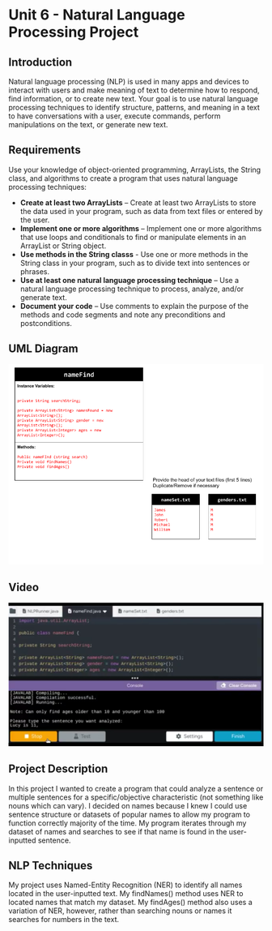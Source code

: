# Unit 6 - Natural Language Processing Project

## Introduction

Natural language processing (NLP) is used in many apps and devices to interact with users and make meaning of text to determine how to respond, find information, or to create new text. Your goal is to use natural language processing techniques to identify structure, patterns, and meaning in a text to have conversations with a user, execute commands, perform manipulations on the text, or generate new text.

## Requirements

Use your knowledge of object-oriented programming, ArrayLists, the String class, and algorithms to create a program that uses natural language processing techniques:

- **Create at least two ArrayLists** – Create at least two ArrayLists to store the data used in your program, such as data from text files or entered by the user.
- **Implement one or more algorithms** – Implement one or more algorithms that use loops and conditionals to find or manipulate elements in an ArrayList or String object.
- **Use methods in the String classs** - Use one or more methods in the String class in your program, such as to divide text into sentences or phrases.
- **Use at least one natural language processing technique** – Use a natural language processing technique to process, analyze, and/or generate text.
- **Document your code** – Use comments to explain the purpose of the methods and code segments and note any preconditions and postconditions.

## UML Diagram

![UML Diagram for my project](uml.png)

## Video


[![Thumbnail for my projet](screenshot.png.png)](https://drive.google.com/file/d/1-l1vUaBwMXvmCuerwtYM9-cZx_FL_amZ/view?usp=sharing)

## Project Description

In this project I wanted to create a program that could analyze a sentence or multiple sentences for a specific/objective characteristic (not something like nouns which can vary). I decided on names because I knew I could use sentence structure or datasets of popular names to allow my program to function correctly majority of the time. My program iterates through my dataset of names and searches to see if that name is found in the user-inputted sentence.

## NLP Techniques
My project uses Named-Entity Recognition (NER) to identify all names located in the user-inputted text. My findNames() method  uses NER to located names that match my dataset. My findAges() method also uses a variation of NER, however, rather than searching nouns or names it searches for numbers in the text.
